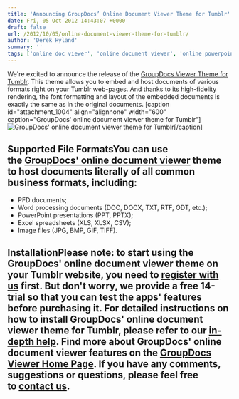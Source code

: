 ```yaml
---
title: 'Announcing GroupDocs’ Online Document Viewer Theme for Tumblr'
date: Fri, 05 Oct 2012 14:43:07 +0000
draft: false
url: /2012/10/05/online-document-viewer-theme-for-tumblr/
author: 'Derek Hyland'
summary: ''
tags: ['online doc viewer', 'online document viewer', 'online powerpoint viewer', 'Tumblr', 'Tumblr document viewer', 'Tumblr theme', 'zArchive']
---
```


We're excited to announce the release of the [GroupDocs Viewer Theme for Tumblr](http://groupdocs.com/marketplace/plugins/viewer/tumblr). This theme allows you to embed and host documents of various formats right on your Tumblr web-pages. And thanks to its high-fidelity rendering, the font formatting and layout of the embedded documents is exactly the same as in the original documents. \[caption id="attachment\_1004" align="alignnone" width="600" caption="GroupDocs' online document viewer theme for Tumblr"\]![GroupDocs' online document viewer theme for Tumblr](https://blog.groupdocs.com/wp-content/uploads/sites/4/2012/10/Announcing-GroupDocs-Viewer-theme-for-Tumblr.png "GroupDocs' online document viewer theme for Tumblr")\[/caption\]

## Supported File FormatsYou can use the [GroupDocs' online document viewer](http://groupdocs.com/apps/viewer) theme to host documents literally of all common business formats, including:

*   PFD documents;
*   Word processing documents (DOC, DOCX, TXT, RTF, ODT, etc.);
*   PowerPoint presentations (PPT, PPTX);
*   Excel spreadsheets (XLS, XLSX, CSV);
*   Image files (JPG, BMP, GIF, TIFF).

## Installation**Please note:** to start using the GroupDocs' online document viewer theme on your Tumblr website, you need to [register with us](http://groupdocs.com/purchase/cloud-app-pricing) first. But don't worry, we provide a free 14-trial so that you can test the apps' features before purchasing it. For detailed instructions on how to install GroupDocs' online document viewer theme for Tumblr, please refer to our [in-depth help](https://docs.groupdocs.com/viewer/). Find more about GroupDocs' online document viewer features on the [GroupDocs Viewer Home Page](http://groupdocs.com/apps/viewer). If you have any comments, suggestions or questions, please feel free to [contact us](http://groupdocs.com/corporate/contact-us).




